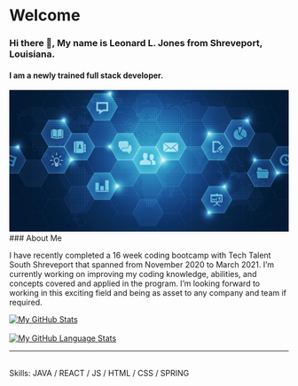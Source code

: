 <div class="header">
  <h1>Welcome</h1>
 </div>

###  Hi there 👋, My name is Leonard L. Jones from Shreveport, Louisiana. 
 #### I am a newly trained full stack developer.
 <img src="https://github.com/LLJ3288/LLJ3288/blob/main/techfour.PNG" title="Title of image" alt="alt text here"/>
  ### About Me
  
I have recently completed a 16 week coding bootcamp with Tech Talent South Shreveport that spanned from November 2020 to March 2021. I’m currently working on improving my coding knowledge, abilities, and concepts covered and applied in the program. I’m looking forward to working in this exciting field and being as asset to any company and team if required. 


[![My GitHub Stats](https://github-readme-stats.vercel.app/api/?username=LLJ3288&count_private=true&theme=tokyonight&showicons=true)]()
<br>
<br>
[![My GitHub Language Stats](https://github-readme-stats.vercel.app/api/top-langs/?username=LLJ3288&langs_count=5&theme=tokyonight)]()

<hr>
<br>
Skills:  JAVA / REACT / JS / HTML / CSS / SPRING


<!--
**LLJ3288/LLJ3288** is a ✨ _special_ ✨ repository because its `README.md` (this file) appears on your GitHub profile.


<br>
<br>
<div class="header">
  <h1>Header</h1>
</div>

### Hi there 👋, My name is Leonard L. Jones.
#### Full stack developer. 
![Full stack developer. ](https://github.com/LLJ3288/LLJ3288/blob/main/techfour.PNG)

I have recently completed a 16 week coding boot camp with Tech Talent South Shreveport that spanned from November 2020 to March 2021. I am currently working on improving my coding knowledge, abilities, and concepts covered and applied in the program. I’m looking forward to working in this exciting field and being as asset to any company and team if required.

Skills: REACT / JS / HTML / CSS

- 🔭 I’m currently working on this page. 

### Hi there 👋, My name is Leonard L. Jones.
#### Full stack developer. 
![Full stack developer. ](https://github.com/LLJ3288/LLJ3288/blob/main/techfour.PNG)

I have recently completed a 16 week coding boot camp with Tech Talent South Shreveport that spanned from November 2020 to March 2021. I am currently working on improving my coding knowledge, abilities, and concepts covered and applied in the program. I’m looking forward to working in this exciting field and being as asset to any company and team if required.

Skills: REACT / JS / HTML / CSS

- 🔭 I’m currently working on this page. 













 



























